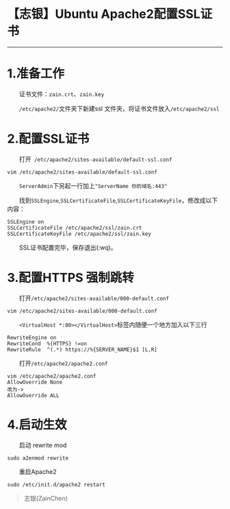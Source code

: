 # 【志银】Ubuntu Apache2配置SSL证书

---

# 1.准备工作

　　证书文件：`zain.crt`、`zain.key`

　　`/etc/apache2/`文件夹下新建ssl 文件夹，将证书文件放入`/etc/apache2/ssl`

# 2.配置SSL证书

　　打开` /etc/apache2/sites-available/default-ssl.conf`

```assembly
vim /etc/apache2/sites-available/default-ssl.conf
```

　　`ServerAdmin`下另起一行加上`"ServerName 你的域名:443"`

　　找到`SSLEngine`,`SSLCertificateFile`,`SSLCertificateKeyFile`，修改成以下内容：

```assembly
SSLEngine on
SSLCertificateFile /etc/apache2/ssl/zain.crt
SSLCertificateKeyFile /etc/apache2/ssl/zain.key
```

　　SSL证书配置完毕，保存退出(:wq)。

# 3.配置HTTPS 强制跳转

　　打开`/etc/apache2/sites-available/000-default.conf`

```assembly
vim /etc/apache2/sites-available/000-default.conf
```

　　`<VirtualHost *:80></VirtualHost>`标签内随便一个地方加入以下三行

```assembly
RewriteEngine on
RewriteCond  %{HTTPS} !=on
RewriteRule  ^(.*) https://%{SERVER_NAME}$1 [L,R]
```

　　打开`/etc/apache2/apache2.conf`

```assembly
vim /etc/apache2/apache2.conf
AllowOverride None
改为->
AllowOverride ALL
```

# 4.启动生效

　　启动 rewrite mod

```
sudo a2enmod rewrite
```

　　重启Apache2

```
sudo /etc/init.d/apache2 restart
```

> 志银(ZainChen)